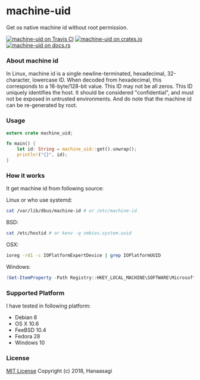 # machine-uid

Get os native machine id without root permission.

[![machine-uid on Travis CI][travis-image]][travis]
[![machine-uid on crates.io][cratesio-image]][cratesio]
[![machine-uid on docs.rs][docsrs-image]][docsrs]

[travis-image]: https://travis-ci.org/Hanaasagi/machine-uid.svg?branch=master
[travis]: https://travis-ci.org/Hanaasagi/machine-id
[cratesio-image]: https://img.shields.io/crates/v/machine-uid.svg
[cratesio]: https://crates.io/crates/machine-uid
[docsrs-image]: https://docs.rs/machine-uid/badge.svg
[docsrs]: https://docs.rs/machine-uid

### About machine id
In Linux, machine id is a single newline-terminated, hexadecimal, 32-character, lowercase ID. When decoded from hexadecimal, this corresponds to a 16-byte/128-bit value. This ID may not be all zeros. This ID uniquely identifies the host. It should be considered "confidential", and must not be exposed in untrusted environments. And do note that the machine id can be re-generated by root.

### Usage

```Rust
extern crate machine_uid;

fn main() {
    let id: String = machine_uid::get().unwrap();
    println!("{}", id);
}

```

### How it works

It get machine id from following source:

Linux or who use systemd:

```Bash
cat /var/lib/dbus/machine-id # or /etc/machine-id
```

BSD:

```Bash
cat /etc/hostid # or kenv -q smbios.system.uuid
```

OSX:

```Bash
ioreg -rd1 -c IOPlatformExpertDevice | grep IOPlatformUUID
```

Windows:

```powershell
(Get-ItemProperty -Path Registry::HKEY_LOCAL_MACHINE\SOFTWARE\Microsoft\Cryptography).MachineGuid
```

### Supported Platform

I have tested in following platform:

- Debian 8
- OS X 10.6
- FeeBSD 10.4
- Fedora 28
- Windows 10

### License
[MIT License](https://github.com/Hanaasagi/machine-id/blob/master/LICENSE) Copyright (c) 2018, Hanaasagi
